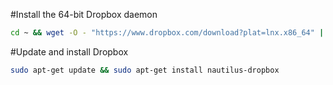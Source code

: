 #Install the 64-bit Dropbox daemon
```sh
cd ~ && wget -O - "https://www.dropbox.com/download?plat=lnx.x86_64" | tar xzf -
```

#Update and install Dropbox
```sh
sudo apt-get update && sudo apt-get install nautilus-dropbox
```

#